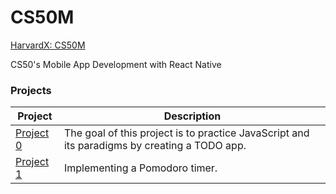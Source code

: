 # CS50M
[HarvardX: CS50M](https://www.edx.org/course/cs50s-mobile-app-development-with-react-native)

CS50's Mobile App Development with React Native

### Projects

| Project      | Description |
| ----------- | ----------- |
| [Project 0](/project0) | The goal of this project is to practice JavaScript and its paradigms by creating a TODO app. |
| [Project 1](/project1) | Implementing a Pomodoro timer. |